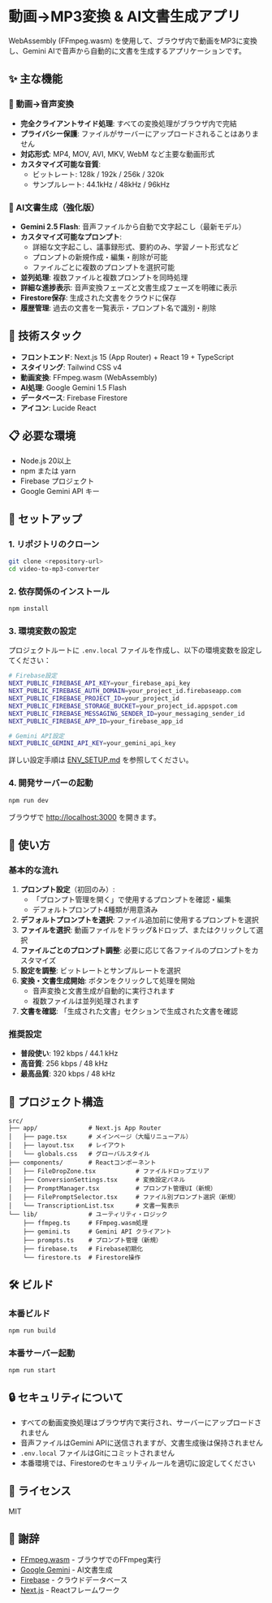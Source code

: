 # 動画→MP3変換 & AI文書生成アプリ

WebAssembly (FFmpeg.wasm) を使用して、ブラウザ内で動画をMP3に変換し、Gemini AIで音声から自動的に文書を生成するアプリケーションです。

## ✨ 主な機能

### 🎵 動画→音声変換
- **完全クライアントサイド処理**: すべての変換処理がブラウザ内で完結
- **プライバシー保護**: ファイルがサーバーにアップロードされることはありません
- **対応形式**: MP4, MOV, AVI, MKV, WebM など主要な動画形式
- **カスタマイズ可能な音質**:
  - ビットレート: 128k / 192k / 256k / 320k
  - サンプルレート: 44.1kHz / 48kHz / 96kHz

### 🤖 AI文書生成（強化版）
- **Gemini 2.5 Flash**: 音声ファイルから自動で文字起こし（最新モデル）
- **カスタマイズ可能なプロンプト**: 
  - 詳細な文字起こし、議事録形式、要約のみ、学習ノート形式など
  - プロンプトの新規作成・編集・削除が可能
  - ファイルごとに複数のプロンプトを選択可能
- **並列処理**: 複数ファイルと複数プロンプトを同時処理
- **詳細な進捗表示**: 音声変換フェーズと文書生成フェーズを明確に表示
- **Firestore保存**: 生成された文書をクラウドに保存
- **履歴管理**: 過去の文書を一覧表示・プロンプト名で識別・削除

## 🚀 技術スタック

- **フロントエンド**: Next.js 15 (App Router) + React 19 + TypeScript
- **スタイリング**: Tailwind CSS v4
- **動画変換**: FFmpeg.wasm (WebAssembly)
- **AI処理**: Google Gemini 1.5 Flash
- **データベース**: Firebase Firestore
- **アイコン**: Lucide React

## 📋 必要な環境

- Node.js 20以上
- npm または yarn
- Firebase プロジェクト
- Google Gemini API キー

## 🔧 セットアップ

### 1. リポジトリのクローン

```bash
git clone <repository-url>
cd video-to-mp3-converter
```

### 2. 依存関係のインストール

```bash
npm install
```

### 3. 環境変数の設定

プロジェクトルートに `.env.local` ファイルを作成し、以下の環境変数を設定してください：

```bash
# Firebase設定
NEXT_PUBLIC_FIREBASE_API_KEY=your_firebase_api_key
NEXT_PUBLIC_FIREBASE_AUTH_DOMAIN=your_project_id.firebaseapp.com
NEXT_PUBLIC_FIREBASE_PROJECT_ID=your_project_id
NEXT_PUBLIC_FIREBASE_STORAGE_BUCKET=your_project_id.appspot.com
NEXT_PUBLIC_FIREBASE_MESSAGING_SENDER_ID=your_messaging_sender_id
NEXT_PUBLIC_FIREBASE_APP_ID=your_firebase_app_id

# Gemini API設定
NEXT_PUBLIC_GEMINI_API_KEY=your_gemini_api_key
```

詳しい設定手順は [ENV_SETUP.md](./ENV_SETUP.md) を参照してください。

### 4. 開発サーバーの起動

```bash
npm run dev
```

ブラウザで [http://localhost:3000](http://localhost:3000) を開きます。

## 📖 使い方

### 基本的な流れ

1. **プロンプト設定**（初回のみ）: 
   - 「プロンプト管理を開く」で使用するプロンプトを確認・編集
   - デフォルトプロンプト4種類が用意済み
2. **デフォルトプロンプトを選択**: ファイル追加前に使用するプロンプトを選択
3. **ファイルを選択**: 動画ファイルをドラッグ&ドロップ、またはクリックして選択
4. **ファイルごとのプロンプト調整**: 必要に応じて各ファイルのプロンプトをカスタマイズ
5. **設定を調整**: ビットレートとサンプルレートを選択
6. **変換・文書生成開始**: ボタンをクリックして処理を開始
   - 音声変換と文書生成が自動的に実行されます
   - 複数ファイルは並列処理されます
7. **文書を確認**: 「生成された文書」セクションで生成された文書を確認

### 推奨設定

- **普段使い**: 192 kbps / 44.1 kHz
- **高音質**: 256 kbps / 48 kHz
- **最高品質**: 320 kbps / 48 kHz

## 📁 プロジェクト構造

```
src/
├── app/              # Next.js App Router
│   ├── page.tsx      # メインページ（大幅リニューアル）
│   ├── layout.tsx    # レイアウト
│   └── globals.css   # グローバルスタイル
├── components/       # Reactコンポーネント
│   ├── FileDropZone.tsx           # ファイルドロップエリア
│   ├── ConversionSettings.tsx     # 変換設定パネル
│   ├── PromptManager.tsx          # プロンプト管理UI（新規）
│   ├── FilePromptSelector.tsx     # ファイル別プロンプト選択（新規）
│   └── TranscriptionList.tsx      # 文書一覧表示
└── lib/              # ユーティリティ・ロジック
    ├── ffmpeg.ts     # FFmpeg.wasm処理
    ├── gemini.ts     # Gemini API クライアント
    ├── prompts.ts    # プロンプト管理（新規）
    ├── firebase.ts   # Firebase初期化
    └── firestore.ts  # Firestore操作
```

## 🛠️ ビルド

### 本番ビルド

```bash
npm run build
```

### 本番サーバー起動

```bash
npm run start
```

## 🔒 セキュリティについて

- すべての動画変換処理はブラウザ内で実行され、サーバーにアップロードされません
- 音声ファイルはGemini APIに送信されますが、文書生成後は保持されません
- `.env.local` ファイルはGitにコミットされません
- 本番環境では、Firestoreのセキュリティルールを適切に設定してください

## 📝 ライセンス

MIT

## 🙏 謝辞

- [FFmpeg.wasm](https://github.com/ffmpegwasm/ffmpeg.wasm) - ブラウザでのFFmpeg実行
- [Google Gemini](https://ai.google.dev/) - AI文書生成
- [Firebase](https://firebase.google.com/) - クラウドデータベース
- [Next.js](https://nextjs.org/) - Reactフレームワーク
